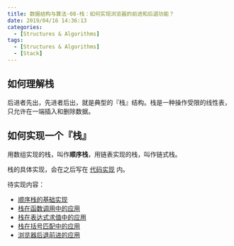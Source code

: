 ```yaml
---
title: 数据结构与算法-08-栈：如何实现浏览器的前进和后退功能？
date: 2019/04/16 14:36:13
categories:
  - [Structures & Algorithms]
tags:
  - [Structures & Algorithms]
  - [Stack]
---
```


## 如何理解栈

后进者先出，先进者后出，就是典型的『栈』结构。栈是一种操作受限的线性表，只允许在一端插入和删除数据。

<!-- more -->

## 如何实现一个『栈』

用数组实现的栈，叫作**顺序栈**，用链表实现的栈，叫作链式栈。

栈的具体实现，会在之后写在 [代码实现](../saa) 内。

待实现内容：

- [顺序栈的基础实现]()
- [栈在函数调用中的应用]()
- [栈在表达式求值中的应用]()
- [栈在括号匹配中的应用]()
- [浏览器后退前进的应用]()
